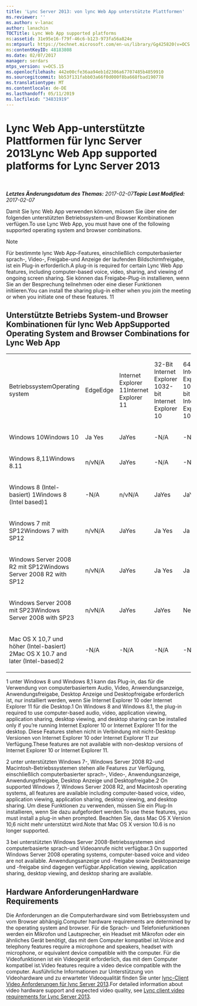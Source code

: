 ```yaml
---
title: 'Lync Server 2013: von lync Web App unterstützte Plattformen'
ms.reviewer: ''
ms.author: v-lanac
author: lanachin
TOCTitle: Lync Web App supported platforms
ms:assetid: 31e95e16-f79f-46c6-b123-973fa56a824e
ms:mtpsurl: https://technet.microsoft.com/en-us/library/Gg425820(v=OCS.15)
ms:contentKeyID: 48183808
ms.date: 02/07/2017
manager: serdars
mtps_version: v=OCS.15
ms.openlocfilehash: 442e00cfe36aa94eb1d2306a67707485b4859910
ms.sourcegitcommit: bb53f131fabb03a66f0d000f8ba668fbad190778
ms.translationtype: MT
ms.contentlocale: de-DE
ms.lasthandoff: 05/11/2019
ms.locfileid: "34831919"
---
```

<div data-xmlns="http://www.w3.org/1999/xhtml">

<div class="topic" data-xmlns="http://www.w3.org/1999/xhtml" data-msxsl="urn:schemas-microsoft-com:xslt" data-cs="http://msdn.microsoft.com/en-us/">

<div data-asp="http://msdn2.microsoft.com/asp">

# <a name="lync-web-app-supported-platforms-for-lync-server-2013"></a><span data-ttu-id="cb64c-102">Lync Web App-unterstützte Plattformen für lync Server 2013</span><span class="sxs-lookup"><span data-stu-id="cb64c-102">Lync Web App supported platforms for Lync Server 2013</span></span>

</div>

<div id="mainSection">

<div id="mainBody">

<span> </span>

<span data-ttu-id="cb64c-103">_**Letztes Änderungsdatum des Themas:** 2017-02-07_</span><span class="sxs-lookup"><span data-stu-id="cb64c-103">_**Topic Last Modified:** 2017-02-07_</span></span>

<span data-ttu-id="cb64c-104">Damit Sie lync Web App verwenden können, müssen Sie über eine der folgenden unterstützten Betriebssystem-und Browser Kombinationen verfügen.</span><span class="sxs-lookup"><span data-stu-id="cb64c-104">To use Lync Web App, you must have one of the following supported operating system and browser combinations.</span></span>

<div>


> [!NOTE]  
> <span data-ttu-id="cb64c-105">Für bestimmte lync Web App-Features, einschließlich computerbasierter sprach-, Video-, Freigabe-und Anzeige der laufenden Bildschirmfreigabe, ist ein Plug-in erforderlich.</span><span class="sxs-lookup"><span data-stu-id="cb64c-105">A plug-in is required for certain Lync Web App features, including computer-based voice, video, sharing, and viewing of ongoing screen sharing.</span></span> <span data-ttu-id="cb64c-106">Sie können das Freigabe-Plug-in installieren, wenn Sie an der Besprechung teilnehmen oder eine dieser Funktionen initiieren.</span><span class="sxs-lookup"><span data-stu-id="cb64c-106">You can install the sharing plug-in either when you join the meeting or when you initiate one of these features.</span></span> <span data-ttu-id="cb64c-107">1</span><span class="sxs-lookup"><span data-stu-id="cb64c-107">1</span></span><BR>



</div>

<div>

## <a name="supported-operating-system-and-browser-combinations-for-lync-web-app"></a><span data-ttu-id="cb64c-108">Unterstützte Betriebs System-und Browser Kombinationen für lync Web App</span><span class="sxs-lookup"><span data-stu-id="cb64c-108">Supported Operating System and Browser Combinations for Lync Web App</span></span>


<table style="width:100%;">
<colgroup>
<col style="width: 9%" />
<col style="width: 9%" />
<col style="width: 9%" />
<col style="width: 9%" />
<col style="width: 9%" />
<col style="width: 9%" />
<col style="width: 9%" />
<col style="width: 9%" />
<col style="width: 9%" />
<col style="width: 9%" />
<col style="width: 9%" />
</colgroup>
<tbody>
<tr class="odd">
<td><p><span data-ttu-id="cb64c-109">Betriebssystem</span><span class="sxs-lookup"><span data-stu-id="cb64c-109">Operating system</span></span></p></td>
<td><p><span data-ttu-id="cb64c-110">Edge</span><span class="sxs-lookup"><span data-stu-id="cb64c-110">Edge</span></span></p></td>
<td><p><span data-ttu-id="cb64c-111">Internet Explorer 11</span><span class="sxs-lookup"><span data-stu-id="cb64c-111">Internet Explorer 11</span></span></p></td>
<td><p><span data-ttu-id="cb64c-112">32-Bit Internet Explorer 10</span><span class="sxs-lookup"><span data-stu-id="cb64c-112">32-bit Internet Explorer 10</span></span></p></td>
<td><p><span data-ttu-id="cb64c-113">64-Bit Internet Explorer 10</span><span class="sxs-lookup"><span data-stu-id="cb64c-113">64-bit Internet Explorer 10</span></span></p></td>
<td><p><span data-ttu-id="cb64c-114">32-Bit Internet Explorer 9</span><span class="sxs-lookup"><span data-stu-id="cb64c-114">32-bit Internet Explorer 9</span></span></p></td>
<td><p><span data-ttu-id="cb64c-115">64-Bit Internet Explorer 9</span><span class="sxs-lookup"><span data-stu-id="cb64c-115">64-bit Internet Explorer 9</span></span></p></td>
<td><p><span data-ttu-id="cb64c-116">Firefox 32-Bit</span><span class="sxs-lookup"><span data-stu-id="cb64c-116">Firefox 32-bit</span></span></p></td>
<td><p><span data-ttu-id="cb64c-117">Firefox 64-Bit</span><span class="sxs-lookup"><span data-stu-id="cb64c-117">Firefox 64-bit</span></span></p></td>
<td><p><span data-ttu-id="cb64c-118">Safari</span><span class="sxs-lookup"><span data-stu-id="cb64c-118">Safari</span></span></p></td>
<td><p><span data-ttu-id="cb64c-119">Chrome</span><span class="sxs-lookup"><span data-stu-id="cb64c-119">Chrome</span></span></p></td>
</tr>
<tr class="even">
<td><p><span data-ttu-id="cb64c-120">Windows 10</span><span class="sxs-lookup"><span data-stu-id="cb64c-120">Windows 10</span></span></p></td>
<td><p><span data-ttu-id="cb64c-121">Ja </span><span class="sxs-lookup"><span data-stu-id="cb64c-121">Yes</span></span></p></td>
<td><p><span data-ttu-id="cb64c-122">Ja</span><span class="sxs-lookup"><span data-stu-id="cb64c-122">Yes</span></span></p></td>
<td><p><span data-ttu-id="cb64c-123">-</span><span class="sxs-lookup"><span data-stu-id="cb64c-123">N/A</span></span></p></td>
<td><p><span data-ttu-id="cb64c-124">-</span><span class="sxs-lookup"><span data-stu-id="cb64c-124">N/A</span></span></p></td>
<td><p><span data-ttu-id="cb64c-125">-</span><span class="sxs-lookup"><span data-stu-id="cb64c-125">N/A</span></span></p></td>
<td><p><span data-ttu-id="cb64c-126">n/v</span><span class="sxs-lookup"><span data-stu-id="cb64c-126">N/A</span></span></p></td>
<td><p><span data-ttu-id="cb64c-127">Ja</span><span class="sxs-lookup"><span data-stu-id="cb64c-127">Yes</span></span></p></td>
<td><p><span data-ttu-id="cb64c-128">Nein</span><span class="sxs-lookup"><span data-stu-id="cb64c-128">No</span></span></p></td>
<td><p><span data-ttu-id="cb64c-129">n/v</span><span class="sxs-lookup"><span data-stu-id="cb64c-129">N/A</span></span></p></td>
<td><p><span data-ttu-id="cb64c-130">Ja</span><span class="sxs-lookup"><span data-stu-id="cb64c-130">Yes</span></span></p></td>
</tr>
<tr class="odd">
<td><p><span data-ttu-id="cb64c-131">Windows 8,11</span><span class="sxs-lookup"><span data-stu-id="cb64c-131">Windows 8.11</span></span></p></td>
<td><p><span data-ttu-id="cb64c-132">n/v</span><span class="sxs-lookup"><span data-stu-id="cb64c-132">N/A</span></span></p></td>
<td><p><span data-ttu-id="cb64c-133">Ja</span><span class="sxs-lookup"><span data-stu-id="cb64c-133">Yes</span></span></p></td>
<td><p><span data-ttu-id="cb64c-134">-</span><span class="sxs-lookup"><span data-stu-id="cb64c-134">N/A</span></span></p></td>
<td><p><span data-ttu-id="cb64c-135">-</span><span class="sxs-lookup"><span data-stu-id="cb64c-135">N/A</span></span></p></td>
<td><p><span data-ttu-id="cb64c-136">-</span><span class="sxs-lookup"><span data-stu-id="cb64c-136">N/A</span></span></p></td>
<td><p><span data-ttu-id="cb64c-137">n/v</span><span class="sxs-lookup"><span data-stu-id="cb64c-137">N/A</span></span></p></td>
<td><p><span data-ttu-id="cb64c-138">Ja</span><span class="sxs-lookup"><span data-stu-id="cb64c-138">Yes</span></span></p></td>
<td><p><span data-ttu-id="cb64c-139">Nein</span><span class="sxs-lookup"><span data-stu-id="cb64c-139">No</span></span></p></td>
<td><p><span data-ttu-id="cb64c-140">n/v</span><span class="sxs-lookup"><span data-stu-id="cb64c-140">N/A</span></span></p></td>
<td><p><span data-ttu-id="cb64c-141">Ja</span><span class="sxs-lookup"><span data-stu-id="cb64c-141">Yes</span></span></p></td>
</tr>
<tr class="even">
<td><p><span data-ttu-id="cb64c-142">Windows 8 (Intel-basiert) 1</span><span class="sxs-lookup"><span data-stu-id="cb64c-142">Windows 8 (Intel based)1</span></span></p></td>
<td><p><span data-ttu-id="cb64c-143">-</span><span class="sxs-lookup"><span data-stu-id="cb64c-143">N/A</span></span></p></td>
<td><p><span data-ttu-id="cb64c-144">n/v</span><span class="sxs-lookup"><span data-stu-id="cb64c-144">N/A</span></span></p></td>
<td><p><span data-ttu-id="cb64c-145">Ja</span><span class="sxs-lookup"><span data-stu-id="cb64c-145">Yes</span></span></p></td>
<td><p><span data-ttu-id="cb64c-146">Ja</span><span class="sxs-lookup"><span data-stu-id="cb64c-146">Yes</span></span></p></td>
<td><p><span data-ttu-id="cb64c-147">-</span><span class="sxs-lookup"><span data-stu-id="cb64c-147">N/A</span></span></p></td>
<td><p><span data-ttu-id="cb64c-148">n/v</span><span class="sxs-lookup"><span data-stu-id="cb64c-148">N/A</span></span></p></td>
<td><p><span data-ttu-id="cb64c-149">Ja</span><span class="sxs-lookup"><span data-stu-id="cb64c-149">Yes</span></span></p></td>
<td><p><span data-ttu-id="cb64c-150">Nein</span><span class="sxs-lookup"><span data-stu-id="cb64c-150">No</span></span></p></td>
<td><p><span data-ttu-id="cb64c-151">n/v</span><span class="sxs-lookup"><span data-stu-id="cb64c-151">N/A</span></span></p></td>
<td><p><span data-ttu-id="cb64c-152">Ja</span><span class="sxs-lookup"><span data-stu-id="cb64c-152">Yes</span></span></p></td>
</tr>
<tr class="odd">
<td><p><span data-ttu-id="cb64c-153">Windows 7 mit SP12</span><span class="sxs-lookup"><span data-stu-id="cb64c-153">Windows 7 with SP12</span></span></p></td>
<td><p><span data-ttu-id="cb64c-154">n/v</span><span class="sxs-lookup"><span data-stu-id="cb64c-154">N/A</span></span></p></td>
<td><p><span data-ttu-id="cb64c-155">Ja</span><span class="sxs-lookup"><span data-stu-id="cb64c-155">Yes</span></span></p></td>
<td><p><span data-ttu-id="cb64c-156">Ja </span><span class="sxs-lookup"><span data-stu-id="cb64c-156">Yes</span></span></p></td>
<td><p><span data-ttu-id="cb64c-157">Ja </span><span class="sxs-lookup"><span data-stu-id="cb64c-157">Yes</span></span></p></td>
<td><p><span data-ttu-id="cb64c-158">Ja </span><span class="sxs-lookup"><span data-stu-id="cb64c-158">Yes</span></span></p></td>
<td><p><span data-ttu-id="cb64c-159">Ja </span><span class="sxs-lookup"><span data-stu-id="cb64c-159">Yes</span></span></p></td>
<td><p><span data-ttu-id="cb64c-160">Ja</span><span class="sxs-lookup"><span data-stu-id="cb64c-160">Yes</span></span></p></td>
<td><p><span data-ttu-id="cb64c-161">Nein</span><span class="sxs-lookup"><span data-stu-id="cb64c-161">No</span></span></p></td>
<td><p><span data-ttu-id="cb64c-162">n/v</span><span class="sxs-lookup"><span data-stu-id="cb64c-162">N/A</span></span></p></td>
<td><p><span data-ttu-id="cb64c-163">Nein</span><span class="sxs-lookup"><span data-stu-id="cb64c-163">No</span></span></p></td>
</tr>
<tr class="even">
<td><p><span data-ttu-id="cb64c-164">Windows Server 2008 R2 mit SP12</span><span class="sxs-lookup"><span data-stu-id="cb64c-164">Windows Server 2008 R2 with SP12</span></span></p></td>
<td><p><span data-ttu-id="cb64c-165">n/v</span><span class="sxs-lookup"><span data-stu-id="cb64c-165">N/A</span></span></p></td>
<td><p><span data-ttu-id="cb64c-166">Ja</span><span class="sxs-lookup"><span data-stu-id="cb64c-166">Yes</span></span></p></td>
<td><p><span data-ttu-id="cb64c-167">Ja </span><span class="sxs-lookup"><span data-stu-id="cb64c-167">Yes</span></span></p></td>
<td><p><span data-ttu-id="cb64c-168">Ja </span><span class="sxs-lookup"><span data-stu-id="cb64c-168">Yes</span></span></p></td>
<td><p><span data-ttu-id="cb64c-169">Ja </span><span class="sxs-lookup"><span data-stu-id="cb64c-169">Yes</span></span></p></td>
<td><p><span data-ttu-id="cb64c-170">Ja </span><span class="sxs-lookup"><span data-stu-id="cb64c-170">Yes</span></span></p></td>
<td><p><span data-ttu-id="cb64c-171">Ja</span><span class="sxs-lookup"><span data-stu-id="cb64c-171">Yes</span></span></p></td>
<td><p><span data-ttu-id="cb64c-172">Nein</span><span class="sxs-lookup"><span data-stu-id="cb64c-172">No</span></span></p></td>
<td><p><span data-ttu-id="cb64c-173">n/v</span><span class="sxs-lookup"><span data-stu-id="cb64c-173">N/A</span></span></p></td>
<td><p><span data-ttu-id="cb64c-174">Nein</span><span class="sxs-lookup"><span data-stu-id="cb64c-174">No</span></span></p></td>
</tr>
<tr class="odd">
<td><p><span data-ttu-id="cb64c-175">Windows Server 2008 mit SP23</span><span class="sxs-lookup"><span data-stu-id="cb64c-175">Windows Server 2008 with SP23</span></span></p></td>
<td><p><span data-ttu-id="cb64c-176">n/v</span><span class="sxs-lookup"><span data-stu-id="cb64c-176">N/A</span></span></p></td>
<td><p><span data-ttu-id="cb64c-177">Ja</span><span class="sxs-lookup"><span data-stu-id="cb64c-177">Yes</span></span></p></td>
<td><p><span data-ttu-id="cb64c-178">Ja</span><span class="sxs-lookup"><span data-stu-id="cb64c-178">Yes</span></span></p></td>
<td><p><span data-ttu-id="cb64c-179">Nein</span><span class="sxs-lookup"><span data-stu-id="cb64c-179">No</span></span></p></td>
<td><p><span data-ttu-id="cb64c-180">Ja</span><span class="sxs-lookup"><span data-stu-id="cb64c-180">Yes</span></span></p></td>
<td><p><span data-ttu-id="cb64c-181">Nein</span><span class="sxs-lookup"><span data-stu-id="cb64c-181">No</span></span></p></td>
<td><p><span data-ttu-id="cb64c-182">Ja</span><span class="sxs-lookup"><span data-stu-id="cb64c-182">Yes</span></span></p></td>
<td><p><span data-ttu-id="cb64c-183">Nein</span><span class="sxs-lookup"><span data-stu-id="cb64c-183">No</span></span></p></td>
<td><p><span data-ttu-id="cb64c-184">n/v</span><span class="sxs-lookup"><span data-stu-id="cb64c-184">N/A</span></span></p></td>
<td><p><span data-ttu-id="cb64c-185">Nein</span><span class="sxs-lookup"><span data-stu-id="cb64c-185">No</span></span></p></td>
</tr>
<tr class="even">
<td><p><span data-ttu-id="cb64c-186">Mac OS X 10,7 und höher (Intel-basiert) 2</span><span class="sxs-lookup"><span data-stu-id="cb64c-186">Mac OS X 10.7 and later (Intel-based)2</span></span></p></td>
<td><p><span data-ttu-id="cb64c-187">-</span><span class="sxs-lookup"><span data-stu-id="cb64c-187">N/A</span></span></p></td>
<td><p><span data-ttu-id="cb64c-188">-</span><span class="sxs-lookup"><span data-stu-id="cb64c-188">N/A</span></span></p></td>
<td><p><span data-ttu-id="cb64c-189">-</span><span class="sxs-lookup"><span data-stu-id="cb64c-189">N/A</span></span></p></td>
<td><p><span data-ttu-id="cb64c-190">-</span><span class="sxs-lookup"><span data-stu-id="cb64c-190">N/A</span></span></p></td>
<td><p><span data-ttu-id="cb64c-191">-</span><span class="sxs-lookup"><span data-stu-id="cb64c-191">N/A</span></span></p></td>
<td><p><span data-ttu-id="cb64c-192">n/v</span><span class="sxs-lookup"><span data-stu-id="cb64c-192">N/A</span></span></p></td>
<td><p><span data-ttu-id="cb64c-193">Ja</span><span class="sxs-lookup"><span data-stu-id="cb64c-193">Yes</span></span></p></td>
<td><p><span data-ttu-id="cb64c-194">Nein</span><span class="sxs-lookup"><span data-stu-id="cb64c-194">No</span></span></p></td>
<td><p><span data-ttu-id="cb64c-195">Ja </span><span class="sxs-lookup"><span data-stu-id="cb64c-195">Yes</span></span></p></td>
<td><p><span data-ttu-id="cb64c-196">Ja</span><span class="sxs-lookup"><span data-stu-id="cb64c-196">Yes</span></span></p></td>
</tr>
</tbody>
</table>


<span data-ttu-id="cb64c-197">1 unter Windows 8 und Windows 8,1 kann das Plug-in, das für die Verwendung von computerbasiertem Audio, Video, Anwendungsanzeige, Anwendungsfreigabe, Desktop Anzeige und Desktopfreigabe erforderlich ist, nur installiert werden, wenn Sie Internet Explorer 10 oder Internet Explorer 11 für die Desktop.</span><span class="sxs-lookup"><span data-stu-id="cb64c-197">1 On Windows 8 and Windows 8.1, the plug-in required to use computer-based audio, video, application viewing, application sharing, desktop viewing, and desktop sharing can be installed only if you’re running Internet Explorer 10 or Internet Explorer 11 for the desktop.</span></span> <span data-ttu-id="cb64c-198">Diese Features stehen nicht in Verbindung mit nicht-Desktop Versionen von Internet Explorer 10 oder Internet Explorer 11 zur Verfügung.</span><span class="sxs-lookup"><span data-stu-id="cb64c-198">These features are not available with non-desktop versions of Internet Explorer 10 or Internet Explorer 11.</span></span>

<span data-ttu-id="cb64c-199">2 unter unterstützten Windows 7-, Windows Server 2008 R2-und Macintosh-Betriebssystemen stehen alle Features zur Verfügung, einschließlich computerbasierter sprach-, Video-, Anwendungsanzeige, Anwendungsfreigabe, Desktop Anzeige und Desktopfreigabe.</span><span class="sxs-lookup"><span data-stu-id="cb64c-199">2 On supported Windows 7, Windows Server 2008 R2, and Macintosh operating systems, all features are available including computer-based voice, video, application viewing, application sharing, desktop viewing, and desktop sharing.</span></span> <span data-ttu-id="cb64c-200">Um diese Funktionen zu verwenden, müssen Sie ein Plug-In installieren, wenn Sie dazu aufgefordert werden.</span><span class="sxs-lookup"><span data-stu-id="cb64c-200">To use these features, you must install a plug-in when prompted.</span></span> <span data-ttu-id="cb64c-201">Beachten Sie, dass Mac OS X Version 10,6 nicht mehr unterstützt wird.</span><span class="sxs-lookup"><span data-stu-id="cb64c-201">Note that Mac OS X version 10.6 is no longer supported.</span></span>

<span data-ttu-id="cb64c-202">3 bei unterstützten Windows Server 2008-Betriebssystemen sind computerbasierte sprach-und Videoanrufe nicht verfügbar.</span><span class="sxs-lookup"><span data-stu-id="cb64c-202">3 On supported Windows Server 2008 operating systems, computer-based voice and video are not available.</span></span> <span data-ttu-id="cb64c-203">Anwendungsanzeige und -freigabe sowie Desktopanzeige und -freigabe sind dagegen verfügbar.</span><span class="sxs-lookup"><span data-stu-id="cb64c-203">Application viewing, application sharing, desktop viewing, and desktop sharing are available.</span></span>

</div>

<div>

## <a name="hardware-requirements"></a><span data-ttu-id="cb64c-204">Hardware Anforderungen</span><span class="sxs-lookup"><span data-stu-id="cb64c-204">Hardware Requirements</span></span>

<span data-ttu-id="cb64c-205">Die Anforderungen an die Computerhardware sind vom Betriebssystem und vom Browser abhängig.</span><span class="sxs-lookup"><span data-stu-id="cb64c-205">Computer hardware requirements are determined by the operating system and browser.</span></span> <span data-ttu-id="cb64c-206">Für die Sprach- und Telefoniefunktionen werden ein Mikrofon und Lautsprecher, ein Headset mit Mikrofon oder ein ähnliches Gerät benötigt, das mit dem Computer kompatibel ist.</span><span class="sxs-lookup"><span data-stu-id="cb64c-206">Voice and telephony features require a microphone and speakers, headset with microphone, or equivalent device compatible with the computer.</span></span> <span data-ttu-id="cb64c-207">Für die Videofunktionen ist ein Videogerät erforderlich, das mit dem Computer kompatibel ist.</span><span class="sxs-lookup"><span data-stu-id="cb64c-207">Video features require a video device compatible with the computer.</span></span> <span data-ttu-id="cb64c-208">Ausführliche Informationen zur Unterstützung von Videohardware und zu erwarteter Videoqualität finden Sie unter [lync-Client Video Anforderungen für lync Server 2013](lync-server-2013-lync-client-video-requirements.md).</span><span class="sxs-lookup"><span data-stu-id="cb64c-208">For detailed information about video hardware support and expected video quality, see [Lync client video requirements for Lync Server 2013](lync-server-2013-lync-client-video-requirements.md).</span></span>

</div>

</div>

<span> </span>

</div>

</div>

</div>

